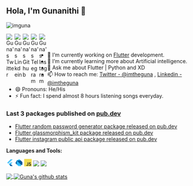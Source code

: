 ## Hola, I'm Gunanithi 👋

<p align="left"> <img src="https://komarev.com/ghpvc/?username=imtheguna&label=Views&color=blue&style=plastic" alt="imguna" /> </p>

<a href="https://twitter.com/imtheguna">
  <img align="left" alt="Guna's Twitter" width="22px" src="https://cdn.jsdelivr.net/npm/simple-icons@v3/icons/twitter.svg" />
</a>
<a href="https://www.linkedin.com/in/imtheguna/">
  <img align="left" alt="Guna's Linkdein" width="22px" src="https://cdn.jsdelivr.net/npm/simple-icons@v3/icons/linkedin.svg" />
</a>
<a href="https://github.com/imtheguna">
  <img align="left" alt="Guna's Github" width="22px" src="https://cdn.jsdelivr.net/npm/simple-icons@v3/icons/github.svg" />
</a>
<a href="https://t.me/imtheguna">
  <img align="left" alt="Guna's Telegram" width="22px" src="https://cdn.jsdelivr.net/npm/simple-icons@v3/icons/telegram.svg" />
</a>
<a href="https://www.instagram.com/guna.twin/">
  <img align="left" alt="Guna's Instagram" width="22px" src="https://cdn.jsdelivr.net/npm/simple-icons@v3/icons/instagram.svg" />
</a>


<br/>
<br/>

- 🔭 I’m currently working on [Flutter](https://flutter.dev/) development.
- 🌱 I’m currently learning more about Artificial intelligence.
- 💬 Ask me about Flutter | Python and XD
- 📫 How to reach me: [Twitter - @imtheguna](https://twitter.com/imtheguna) , [Linkedin - @imtheguna](https://www.linkedin.com/in/imtheguna/)
- 😄 Pronouns: He/His
- ⚡ Fun fact: I spend almost 8 hours listening songs everyday.

### Last 3 packages published on [pub.dev](http://pub.dev/)
<!-- BLOG-POST-LIST:START -->
- [Flutter random password generator package released on pub.dev](https://pub.dev/packages/random_password_generator)
- [Flutter glassmorphism_kit package released on pub.dev](https://pub.dev/packages/glassmorphism_kit)
- [Flutter instagram public api package released on pub.dev](https://pub.dev/packages/instagram_public_api)
<!-- BLOG-POST-LIST:END -->


**Languages and Tools:**  

<code><img height="20" src="https://raw.githubusercontent.com/github/explore/80688e429a7d4ef2fca1e82350fe8e3517d3494d/topics/flutter/flutter.png"></code>
<code><img height="20" src="https://raw.githubusercontent.com/github/explore/80688e429a7d4ef2fca1e82350fe8e3517d3494d/topics/dart/dart.png"></code>
<code><img height="20" src="https://raw.githubusercontent.com/github/explore/80688e429a7d4ef2fca1e82350fe8e3517d3494d/topics/javascript/javascript.png"></code>
<code><img height="20" src="https://user-images.githubusercontent.com/58139175/115851218-54100700-a444-11eb-86d3-7361b666977b.png"></code>
<code><img height="20" src="https://user-images.githubusercontent.com/58139175/115851384-81f54b80-a444-11eb-9312-6a3fde0a9920.jpg"></code>

<a href="https://github.com/imtheguna">
  <img align="center" src="https://github-readme-stats.vercel.app/api/top-langs/?username=imtheguna&theme=light&hide_langs_below=2" />
</a>
<a href="https://github.com/imtheguna">
 <img align="center" src="https://github-readme-stats.vercel.app/api?username=imtheguna&show_icons=true&theme=light&line_height=27" alt="Guna's github stats"/>
</a>

<div align="center">

</div>


